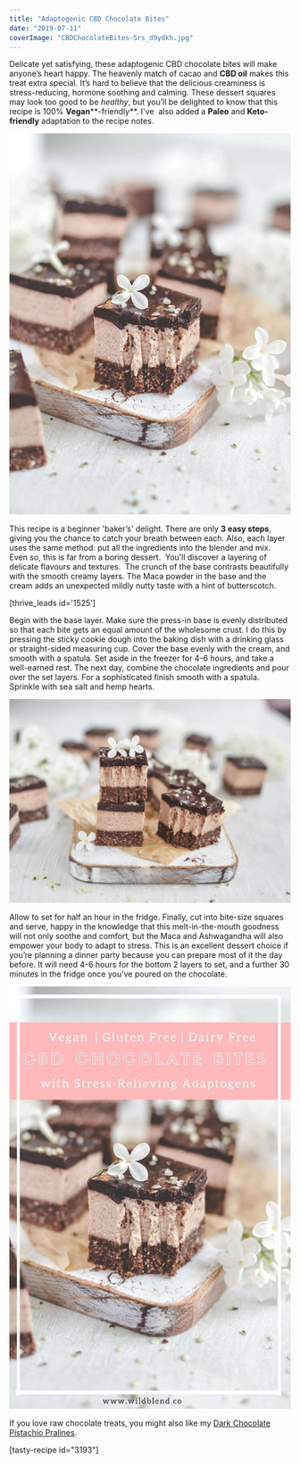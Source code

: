 ```yaml
---
title: "Adaptogenic CBD Chocolate Bites"
date: "2019-07-11"
coverImage: "CBDChocolateBites-5rs_d9ydkh.jpg"
---
```


Delicate yet satisfying, these adaptogenic CBD chocolate bites will make anyone’s heart happy. The heavenly match of cacao and **CBD oil** makes this treat extra special. It’s hard to believe that the delicious creaminess is stress-reducing, hormone soothing and calming. These dessert squares may look too good to be _healthy_, but you’ll be delighted to know that this recipe is 100% **Vegan****\-friendly**. I've  also added a **Paleo** and **Keto-friendly** adaptation to the recipe notes.

![](images/CBDChocolateBites-10rs_robps1.jpg)

This recipe is a beginner 'baker’s' delight. There are only **3 easy steps**, giving you the chance to catch your breath between each. Also, each layer uses the same method: put all the ingredients into the blender and mix. Even so, this is far from a boring dessert.  You’ll discover a layering of delicate flavours and textures.  The crunch of the base contrasts beautifully with the smooth creamy layers. The Maca powder in the base and the cream adds an unexpected mildly nutty taste with a hint of butterscotch.

\[thrive\_leads id='1525'\]

Begin with the base layer. Make sure the press-in base is evenly distributed so that each bite gets an equal amount of the wholesome crust. I do this by pressing the sticky cookie dough into the baking dish with a drinking glass or straight-sided measuring cup. Cover the base evenly with the cream, and smooth with a spatula. Set aside in the freezer for 4-6 hours, and take a well-earned rest. The next day, combine the chocolate ingredients and pour over the set layers. For a sophisticated finish smooth with a spatula. Sprinkle with sea salt and hemp hearts.

![Adaptogenic CBD Chocolate Bites](images/CBDChocolateBites-5rs_d9ydkh.jpg)

Allow to set for half an hour in the fridge. Finally, cut into bite-size squares and serve, happy in the knowledge that this melt-in-the-mouth goodness will not only soothe and comfort, but the Maca and Ashwagandha will also empower your body to adapt to stress. This is an excellent dessert choice if you’re planning a dinner party because you can prepare most of it the day before. It will need 4-6 hours for the bottom 2 layers to set, and a further 30 minutes in the fridge once you’ve poured on the chocolate.

![Adaptogenic CBD Chocolate Bites PIN](images/CBD-Chocolate-BItes-PIN.jpg)

If you love raw chocolate treats, you might also like my [Dark Chocolate Pistachio Pralines](https://www.wildblend.co/dark-chocolate-pistachio-pralines/).

\[tasty-recipe id="3193"\]
